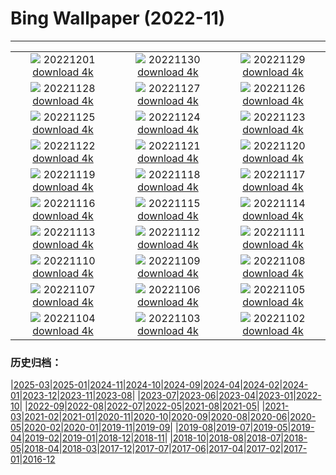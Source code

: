 # Bing Wallpaper (2022-11)
**************
| | | |
| :----: | :----: | :----: |
| ![](https://www.bing.com/th?id=OHR.AntarcticaDay_FR-FR1000836814_1920x1080.jpg) 20221201 [download 4k](https://www.bing.com/th?id=OHR.AntarcticaDay_FR-FR1000836814_UHD.jpg) | ![](https://www.bing.com/th?id=OHR.RovinjCroatia_FR-FR0620572016_1920x1080.jpg) 20221130 [download 4k](https://www.bing.com/th?id=OHR.RovinjCroatia_FR-FR0620572016_UHD.jpg) | ![](https://www.bing.com/th?id=OHR.HeronGiving_FR-FR0180452185_1920x1080.jpg) 20221129 [download 4k](https://www.bing.com/th?id=OHR.HeronGiving_FR-FR0180452185_UHD.jpg) |
| ![](https://www.bing.com/th?id=OHR.RedPlanetDay_FR-FR9981484230_1920x1080.jpg) 20221128 [download 4k](https://www.bing.com/th?id=OHR.RedPlanetDay_FR-FR9981484230_UHD.jpg) | ![](https://www.bing.com/th?id=OHR.Cecropia_FR-FR9701836077_1920x1080.jpg) 20221127 [download 4k](https://www.bing.com/th?id=OHR.Cecropia_FR-FR9701836077_UHD.jpg) | ![](https://www.bing.com/th?id=OHR.OliveTreeDay_FR-FR9359342077_1920x1080.jpg) 20221126 [download 4k](https://www.bing.com/th?id=OHR.OliveTreeDay_FR-FR9359342077_UHD.jpg) |
| ![](https://www.bing.com/th?id=OHR.TurenneSunrise_FR-FR9032240789_1920x1080.jpg) 20221125 [download 4k](https://www.bing.com/th?id=OHR.TurenneSunrise_FR-FR9032240789_UHD.jpg) | ![](https://www.bing.com/th?id=OHR.TignesLake_FR-FR8817232825_1920x1080.jpg) 20221124 [download 4k](https://www.bing.com/th?id=OHR.TignesLake_FR-FR8817232825_UHD.jpg) | ![](https://www.bing.com/th?id=OHR.HelianthusAnnuus_FR-FR8558006773_1920x1080.jpg) 20221123 [download 4k](https://www.bing.com/th?id=OHR.HelianthusAnnuus_FR-FR8558006773_UHD.jpg) |
| ![](https://www.bing.com/th?id=OHR.Waterleidingduinen_FR-FR8378789848_1920x1080.jpg) 20221122 [download 4k](https://www.bing.com/th?id=OHR.Waterleidingduinen_FR-FR8378789848_UHD.jpg) | ![](https://www.bing.com/th?id=OHR.FIFA2022_FR-FR8208059227_1920x1080.jpg) 20221121 [download 4k](https://www.bing.com/th?id=OHR.FIFA2022_FR-FR8208059227_UHD.jpg) | ![](https://www.bing.com/th?id=OHR.LandartPainting_FR-FR7990989155_1920x1080.jpg) 20221120 [download 4k](https://www.bing.com/th?id=OHR.LandartPainting_FR-FR7990989155_UHD.jpg) |
| ![](https://www.bing.com/th?id=OHR.ZNPVR_FR-FR7758680158_1920x1080.jpg) 20221119 [download 4k](https://www.bing.com/th?id=OHR.ZNPVR_FR-FR7758680158_UHD.jpg) | ![](https://www.bing.com/th?id=OHR.IslamicArt_FR-FR7546688213_1920x1080.jpg) 20221118 [download 4k](https://www.bing.com/th?id=OHR.IslamicArt_FR-FR7546688213_UHD.jpg) | ![](https://www.bing.com/th?id=OHR.Beaune_FR-FR9149240322_1920x1080.jpg) 20221117 [download 4k](https://www.bing.com/th?id=OHR.Beaune_FR-FR9149240322_UHD.jpg) |
| ![](https://www.bing.com/th?id=OHR.Unesco50_FR-FR8868029144_1920x1080.jpg) 20221116 [download 4k](https://www.bing.com/th?id=OHR.Unesco50_FR-FR8868029144_UHD.jpg) | ![](https://www.bing.com/th?id=OHR.LontraCanadensis_FR-FR8653888866_1920x1080.jpg) 20221115 [download 4k](https://www.bing.com/th?id=OHR.LontraCanadensis_FR-FR8653888866_UHD.jpg) | ![](https://www.bing.com/th?id=OHR.SanGiovanni_FR-FR8476953237_1920x1080.jpg) 20221114 [download 4k](https://www.bing.com/th?id=OHR.SanGiovanni_FR-FR8476953237_UHD.jpg) |
| ![](https://www.bing.com/th?id=OHR.IsarwinkelSylvenstein_FR-FR8154587994_1920x1080.jpg) 20221113 [download 4k](https://www.bing.com/th?id=OHR.IsarwinkelSylvenstein_FR-FR8154587994_UHD.jpg) | ![](https://www.bing.com/th?id=OHR.HainesEagle_FR-FR7865780973_1920x1080.jpg) 20221112 [download 4k](https://www.bing.com/th?id=OHR.HainesEagle_FR-FR7865780973_UHD.jpg) | ![](https://www.bing.com/th?id=OHR.PeaceTreaty_FR-FR7634797039_1920x1080.jpg) 20221111 [download 4k](https://www.bing.com/th?id=OHR.PeaceTreaty_FR-FR7634797039_UHD.jpg) |
| ![](https://www.bing.com/th?id=OHR.BadLightning_FR-FR7073005505_1920x1080.jpg) 20221110 [download 4k](https://www.bing.com/th?id=OHR.BadLightning_FR-FR7073005505_UHD.jpg) | ![](https://www.bing.com/th?id=OHR.HedgehogNest_FR-FR6825172865_1920x1080.jpg) 20221109 [download 4k](https://www.bing.com/th?id=OHR.HedgehogNest_FR-FR6825172865_UHD.jpg) | ![](https://www.bing.com/th?id=OHR.YiPeng_FR-FR6558099006_1920x1080.jpg) 20221108 [download 4k](https://www.bing.com/th?id=OHR.YiPeng_FR-FR6558099006_UHD.jpg) |
| ![](https://www.bing.com/th?id=OHR.CrestedButteEclispe_FR-FR6340145988_1920x1080.jpg) 20221107 [download 4k](https://www.bing.com/th?id=OHR.CrestedButteEclispe_FR-FR6340145988_UHD.jpg) | ![](https://www.bing.com/th?id=OHR.MarathonSunday_FR-FR6094426788_1920x1080.jpg) 20221106 [download 4k](https://www.bing.com/th?id=OHR.MarathonSunday_FR-FR6094426788_UHD.jpg) | ![](https://www.bing.com/th?id=OHR.Trossachs_FR-FR5841060846_1920x1080.jpg) 20221105 [download 4k](https://www.bing.com/th?id=OHR.Trossachs_FR-FR5841060846_UHD.jpg) |
| ![](https://www.bing.com/th?id=OHR.Deities_FR-FR5545971994_1920x1080.jpg) 20221104 [download 4k](https://www.bing.com/th?id=OHR.Deities_FR-FR5545971994_UHD.jpg) | ![](https://www.bing.com/th?id=OHR.AmboseliBioshere_FR-FR8219479936_1920x1080.jpg) 20221103 [download 4k](https://www.bing.com/th?id=OHR.AmboseliBioshere_FR-FR8219479936_UHD.jpg) | ![](https://www.bing.com/th?id=OHR.TeaPlantationsMunnar_FR-FR4915488011_1920x1080.jpg) 20221102 [download 4k](https://www.bing.com/th?id=OHR.TeaPlantationsMunnar_FR-FR4915488011_UHD.jpg) |

### 历史归档：

|[2025-03](bing/2025-03/2025-03.md)|[2025-01](bing/2025-01/2025-01.md)|[2024-11](bing/2024-11/2024-11.md)|[2024-10](bing/2024-10/2024-10.md)|[2024-09](bing/2024-09/2024-09.md)|[2024-04](bing/2024-04/2024-04.md)|[2024-02](bing/2024-02/2024-02.md)|[2024-01](bing/2024-01/2024-01.md)|[2023-12](bing/2023-12/2023-12.md)|[2023-11](bing/2023-11/2023-11.md)|[2023-08](bing/2023-08/2023-08.md)|
|[2023-07](bing/2023-07/2023-07.md)|[2023-06](bing/2023-06/2023-06.md)|[2023-04](bing/2023-04/2023-04.md)|[2023-01](bing/2023-01/2023-01.md)|[2022-10](bing/2022-10/2022-10.md)|
|[2022-09](bing/2022-09/2022-09.md)|[2022-08](bing/2022-08/2022-08.md)|[2022-07](bing/2022-07/2022-07.md)|[2022-05](bing/2022-05/2022-05.md)|[2021-08](bing/2021-08/2021-08.md)|[2021-05](bing/2021-05/2021-05.md)|
|[2021-03](bing/2021-03/2021-03.md)|[2021-02](bing/2021-02/2021-02.md)|[2021-01](bing/2021-01/2021-01.md)|[2020-11](bing/2020-11/2020-11.md)|[2020-10](bing/2020-10/2020-10.md)|[2020-09](bing/2020-09/2020-09.md)|[2020-08](bing/2020-08/2020-08.md)|[2020-06](bing/2020-06/2020-06.md)|[2020-05](bing/2020-05/2020-05.md)|[2020-02](bing/2020-02/2020-02.md)|[2020-01](bing/2020-01/2020-01.md)|[2019-11](bing/2019-11/2019-11.md)|[2019-09](bing/2019-09/2019-09.md)|
|[2019-08](bing/2019-08/2019-08.md)|[2019-07](bing/2019-07/2019-07.md)|[2019-05](bing/2019-05/2019-05.md)|[2019-04](bing/2019-04/2019-04.md)|[2019-02](bing/2019-02/2019-02.md)|[2019-01](bing/2019-01/2019-01.md)|[2018-12](bing/2018-12/2018-12.md)|[2018-11](bing/2018-11/2018-11.md)|
|[2018-10](bing/2018-10/2018-10.md)|[2018-08](bing/2018-08/2018-08.md)|[2018-07](bing/2018-07/2018-07.md)|[2018-05](bing/2018-05/2018-05.md)|[2018-04](bing/2018-04/2018-04.md)|[2018-03](bing/2018-03/2018-03.md)|[2017-12](bing/2017-12/2017-12.md)|[2017-07](bing/2017-07/2017-07.md)|[2017-06](bing/2017-06/2017-06.md)|[2017-04](bing/2017-04/2017-04.md)|[2017-02](bing/2017-02/2017-02.md)|[2017-01](bing/2017-01/2017-01.md)|[2016-12](bing/2016-12/2016-12.md)